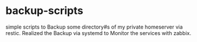 # backup-scripts

simple scripts to Backup some directory#s of my private homeserver via restic.
Realized the Backup via systemd to Monitor the services with zabbix. 

